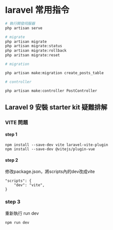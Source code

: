 # laravel 常用指令

```bash
# 執行開發伺服器
php artisan serve

# migrate
php artisan migrate
php artisan migrate:status
php artisan migrate:rollback
php aritsan migrate:reset

# migration

php artisan make:migration create_posts_table

# controller

php artisan make:controller PostController

```
## Laravel 9 安裝 starter kit 疑難排解

### VITE 問題
#### step 1
```bash=
npm install --save-dev vite laravel-vite-plugin
npm install --save-dev @vitejs/plugin-vue
```
#### step 2
修改package.json，將scripts內的dev改成vite

```json=
"scripts": {
    "dev": "vite", 
}
```

### step 3
重新執行 run dev
```bash=
npm run dev
```